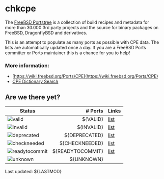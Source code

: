 # chkcpe

The [FreeBSD Portstree](https://cgit.freebsd.org/ports) is a collection of build recipes
and metadata for more than 30.000 3rd party projects and the source for binary packages on
FreeBSD, DragonflyBSD and derivatives.

This is an attempt to populate as many ports as possible with CPE data. The lists are
automatically updated once a day. If you are a FreeBSD Ports committer or Ports maintainer
this is a chance for you to help!

### More information:
* [https://wiki.freebsd.org/Ports/CPE](https://wiki.freebsd.org/Ports/CPE)
* [CPE Dictionary Search](http://web.nvd.nist.gov/view/cpe/search)


## Are we there yet?

| Status                                                              | # Ports          | Links                                                      |
| --------------------------------------------------------------------| ---------------: | ---------------------------------------------------------- |
| ![valid](https://img.shields.io/badge/valid-brightgreen)            | ${VALID}         | [list](https://github.com/decke/chkcpe/wiki/valid)         |
| ![invalid](https://img.shields.io/badge/invalid-red)                | ${INVALID}       | [list](https://github.com/decke/chkcpe/wiki/invalid)       |
| ![deprecated](https://img.shields.io/badge/deprecated-red)          | ${DEPRECATED}    | [list](https://github.com/decke/chkcpe/wiki/deprecated)    |
| ![checkneeded](https://img.shields.io/badge/checkneeded-orange)     | ${CHECKNEEDED}   | [list](https://github.com/decke/chkcpe/wiki/checkneeded)   |
| ![readytocommit](https://img.shields.io/badge/readytocommit-orange) | ${READYTOCOMMIT} | [list](https://github.com/decke/chkcpe/wiki/readytocommit) |
| ![unknown](https://img.shields.io/badge/unknown-grey)               | ${UNKNOWN}       | |

Last updated: ${LASTMOD}

